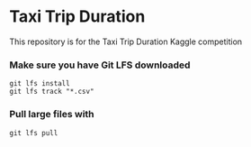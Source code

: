 ﻿# Taxi Trip Duration
This repository is for the Taxi Trip Duration Kaggle competition 

### Make sure you have Git LFS downloaded
```
git lfs install
git lfs track "*.csv"
``` 
### Pull large files with 
```
git lfs pull

```
